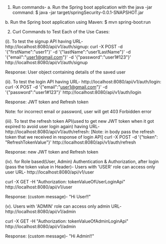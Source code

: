 1. Run commands-
a. Run the Spring boot application with the java -jar command:
$ java -jar target/springSecurity-0.0.1-SNAPSHOT.jar

b. Run the Spring boot application using Maven:
$ mvn spring-boot:run

2. Curl Commands to Test Each of the Use Cases:

(i). To test the signup API having URL- http://localhost:8080/api/v1/auth/signup:
curl -X POST -d '{"firstName":"user1"}' -d '{"lastName":"user1LastName"}' -d '{"email":"user1@gmail.com"}' -d '{"password":"user1#123"}' http://localhost:8080/api/v1/auth/signup

Response: User object containing details of the saved user

(ii). To test the login API having URL- http://localhost:8080/api/v1/auth/login:
curl -X POST -d '{"email":"user1@gmail.com"}' -d '{"password":"user1#123"}' http://localhost:8080/api/v1/auth/login

Response: JWT token and Refresh token

Note: for incorrect email or password, user will get 403 Forbidden error

(iii). To test the refresh token API(used to get new JWT token when it got expired to avoid user login again) having URL- http://localhost:8080/api/v1/auth/refresh:
[Note: in body pass the refresh token that we received in response of login API]
curl -X POST -d '{"token": "RefreshTokenValue"}' http://localhost:8080/api/v1/auth/refresh

Response: new JWT token and Refresh token

(iv). for Role based(User, Admin) Authentication & Authorization, after login (pass the token value in Header)-
Users with 'USER' role can access only user URL- http://localhost:8080/api/v1/user

curl -X GET -H "Authorization: tokenValueOfUserLoginApi" http://localhost:8080/api/v1/user

Response: (custom message)- "Hi User!!"

(v). Users with 'ADMIN' role can access only admin URL- http://localhost:8080/api/v1/admin

curl -X GET -H "Authorization: tokenValueOfAdminLoginApi" http://localhost:8080/api/v1/admin

Response: (custom message)- "Hi Admin!!"
